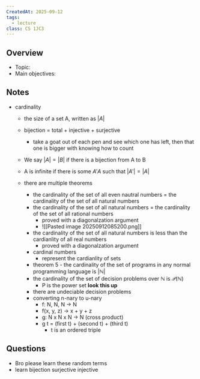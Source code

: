 ```yaml
---
CreatedAt: 2025-09-12
tags:
  - lecture
class: CS 1JC3
---
```

## Overview
- Topic:
- Main objectives:

## Notes
- cardinality
	- the size of a set A, written as $|A|$
	- bijection = total + injective + surjective
		- take a goat out of each pen and see which one has left, then that one is bigger with knowing how to count
	- We say $|A| = |B|$ if there is a bijection from A to B
	- A is infinite if there is some $A' A$ such that $|A'| = |A|$

	- there are multiple theorems
		- the cardinality of the set of all even nautral numbers = the cardinality of the set of all natural numbers
		- the cardinality of the set of all natural numbers = the cardinality of the set of all rational numbers
			- proved with a diagonalzation argument
			- ![[Pasted image 20250912085200.png]]
		- the cardinality of the set of all natural numbers is less than the cardianlity of all real numbers
			- proved with a diagonalzation argument
		- cardinal numbers 
			- represent the cardianlity of sets
		- theorem 5 - the cardinality of the set of programs in any normal programming language is $|\mathbb{N}|$
		- the cardinality of the set of decision problems over $\mathbb{N}$ is $\mathcal{P} (\mathbb{N})$
			- P is the power set **look this up**
		- there are undeciable decision problems
		- converting n-nary to u-nary
			- f: N, N, N -> N
			- f(x, y, z) -> x + y + z
			- g: N x N x N -> N (cross product)
			- g t = (first t) + (second t) + (third t)
				- t is an ordered triple
## Questions
- Bro please learn these random terms
- learn bijection surjective injective